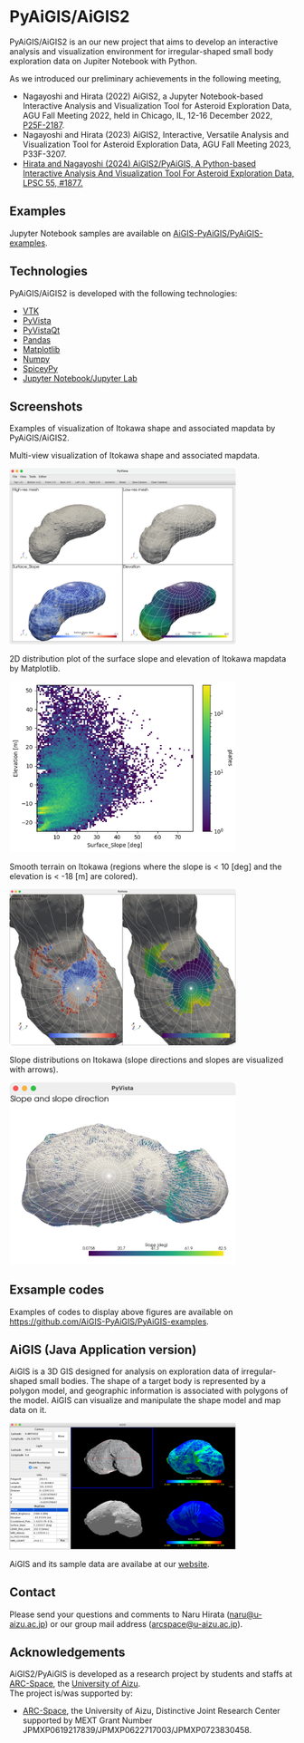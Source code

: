 # PyAiGIS/AiGIS2

PyAiGIS/AiGIS2 is an our new project that aims to develop an interactive analysis and visualization environment for irregular-shaped small body exploration data on Jupiter Notebook with Python.

As we introduced our preliminary achievements in the following meeting,

- Nagayoshi and Hirata (2022) AiGIS2, a Jupyter Notebook-based Interactive Analysis and Visualization Tool for Asteroid Exploration Data, AGU Fall Meeting 2022, held in Chicago, IL, 12-16 December 2022, [P25F-2187](https://ui.adsabs.harvard.edu/abs/2022AGUFM.P25F2187N/abstract).
- Nagayoshi and Hirata (2023) AiGIS2, Interactive, Versatile Analysis and Visualization Tool for Asteroid Exploration Data, AGU Fall Meeting 2023, P33F-3207.
- [Hirata and Nagayoshi (2024) AiGIS2/PyAiGIS, A Python-based Interactive Analysis And Visualization Tool For Asteroid Exploration Data, LPSC 55, #1877.](https://www.hou.usra.edu/meetings/lpsc2024/pdf/1877.pdf)

## Examples

Jupyter Notebook samples are available on [AiGIS-PyAiGIS/PyAiGIS-examples](https://github.com/AiGIS-PyAiGIS/PyAiGIS-examples).

## Technologies

PyAiGIS/AiGIS2 is developed with the following technologies:

- [VTK](https://vtk.org)
- [PyVista](https://docs.pyvista.org/version/stable/)
- [PyVistaQt](https://qtdocs.pyvista.org)
- [Pandas](https://pandas.pydata.org)
- [Matplotlib](https://matplotlib.org)
- [Numpy](https://numpy.org)
- [SpiceyPy](https://github.com/AndrewAnnex/SpiceyPy)
- [Jupyter Notebook/Jupyter Lab](https://jupyter.org)

## Screenshots

Examples of visualization of Itokawa shape and associated mapdata by
PyAiGIS/AiGIS2.

Multi-view visualization of Itokawa shape and associated mapdata.

<img src="img/Itokawa_PyVistaQt.png" data-query="?400"
width="400" />

2D distribution plot of the surface slope and elevation of Itokawa
mapdata by Matplotlib.

<img src="img/Itokawa_SlopeVSElevation.png" data-query="?400"
width="400" />

Smooth terrain on Itokawa (regions where the slope is \< 10 \[deg\] and
the elevation is \< -18 \[m\] are colored).

<img src="img/Itokawa_PyVista_Selection.png" data-query="?400"
width="400" />

Slope distributions on Itokawa (slope directions and slopes are
visualized with arrows).

<img src="img/Itokawa_SlopeVectors.png" data-query="?400"
width="400" />

## Exsample codes

Examples of codes to display above figures are available on https://github.com/AiGIS-PyAiGIS/PyAiGIS-examples.

## AiGIS (Java Application version)

AiGIS is a 3D GIS designed for analysis on exploration data of irregular-shaped small bodies. The shape of a target body is represented by a polygon model, and geographic information is associated with polygons of the model. AiGIS can visualize and manipulate the shape model and map data on it.

<img src="img/main_itokawa_with_multiview.png" data-query="?400"
width="400" />

AiGIS and its sample data are availabe at our [website](https://arcspace.jp/doku.php?id=aigis:top).

## Contact

Please send your questions and comments to Naru Hirata
(naru@u-aizu.ac.jp) or our group mail address (arcspace@u-aizu.ac.jp).

## Acknowledgements

AiGIS2/PyAiGIS is developed as a research project by students and staffs at [ARC-Space](https://arcspace.jp), the
[University of Aizu](https://u-aizu.ac.jp/en/).  
The project is/was supported by:

- [ARC-Space](https://arcspace.jp), the University of Aizu, Distinctive Joint Research Center
  supported by MEXT Grant Number
  JPMXP0619217839/JPMXP0622717003/JPMXP0723830458.
